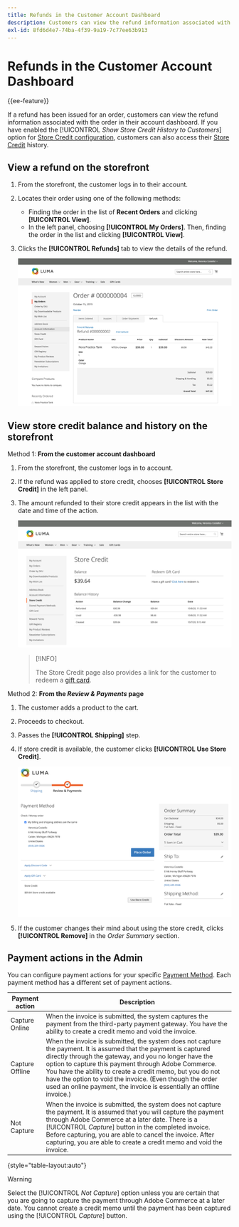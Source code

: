 ```yaml
---
title: Refunds in the Customer Account Dashboard
description: Customers can view the refund information associated with the order in their Customer Account Dashboard.
exl-id: 8fd6d4e7-74ba-4f39-9a19-7c77ee63b913
---
```

# Refunds in the Customer Account Dashboard

{{ee-feature}}

If a refund has been issued for an order, customers can view the refund information associated with the order in their account dashboard. If you have enabled the [!UICONTROL _Show Store Credit History to Customers_] option for [Store Credit configuration](../customers/credit-configure.md), customers can also access their [Store Credit](../customers/store-credit.md) history.

## View a refund on the storefront

1. From the storefront, the customer logs in to their account.

1. Locates their order using one of the following methods:

   * Finding the order in the list of **Recent Orders** and clicking **[!UICONTROL View]**.
   * In the left panel, choosing **[!UICONTROL My Orders]**. Then, finding the order in the list and clicking **[!UICONTROL View]**.

1. Clicks the **[!UICONTROL Refunds]** tab to view the details of the refund.

   ![Refund detail on the storefront](assets/customer-account-order-refunds.png)

## View store credit balance and history on the storefront

Method 1: **From the customer account dashboard**

1. From the storefront, the customer logs in to account.

1. If the refund was applied to store credit, chooses **[!UICONTROL Store Credit]** in the left panel.

1. The amount refunded to their store credit appears in the list with the date and time of the action.

   ![Amount refunded to store credit](assets/customer-account-store-credit.png)

   >[!INFO]
   >
   > The Store Credit page also provides a link for the customer to redeem a [gift card](https://docs.magento.com/user-guide/customers/account-dashboard-gift-cards.html).

Method 2: **From the _Review & Payments_ page**

1. The customer adds a product to the cart.

2. Proceeds to checkout.

3. Passes the **[!UICONTROL Shipping]** step.

4. If store credit is available, the customer clicks **[!UICONTROL Use Store Credit]**.

   ![Store Credit from Review & Payments page](assets/customer-account-order-refund-from-checkout.png)

5. If the customer changes their mind about using the store credit, clicks **[!UICONTROL Remove]** in the _Order Summary_ section.

## Payment actions in the Admin

You can configure payment actions for your specific [Payment Method](https://docs.magento.com/user-guide/configuration/sales/payment-methods.html). Each payment method has a different set of payment actions.

|Payment action |Description|
|--- |---|
| Capture Online | When the invoice is submitted, the system captures the payment from the third-party payment gateway. You have the ability to create a credit memo and void the invoice. |
| Capture Offline | When the invoice is submitted, the system does not capture the payment. It is assumed that the payment is captured directly through the gateway, and you no longer have the option to capture this payment through Adobe Commerce. You have the ability to create a credit memo, but you do not have the option to void the invoice. (Even though the order used an online payment, the invoice is essentially an offline invoice.) |
| Not Capture | When the invoice is submitted, the system does not capture the payment. It is assumed that you will capture the payment through Adobe Commerce at a later date. There is a [!UICONTROL _Capture_] button in the completed invoice. Before capturing, you are able to cancel the invoice. After capturing, you are able to create a credit memo and void the invoice. |

{style="table-layout:auto"}

>[!WARNING]
>
> Select the [!UICONTROL _Not Capture_] option unless you are certain that you are going to capture the payment through Adobe Commerce at a later date. You cannot create a credit memo until the payment has been captured using the [!UICONTROL _Capture_] button.
